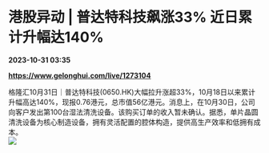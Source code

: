 # 港股异动 | 普达特科技飙涨33% 近日累计升幅达140%

**2023-10-31 03:35**

**https://www.gelonghui.com/live/1273104**

格隆汇10月31日｜普达特科技(0650.HK)大幅拉升涨超33%，10月18日以来累计升幅高达140%，现报0.76港元，总市值56亿港元。消息上，在10月30日，公司向客户发出第100台湿法清洗设备。该购买订单的收入暂未确认。据悉，单片晶圆清洗设备为核心制造设备，拥有灵活配置的腔体构造，提供高生产效率和低拥有成本。  
![](https://img5.gelonghui.com/live/6fc51-ce6ab1a4-5b93-4127-89f4-0c35dc972e1e.png)